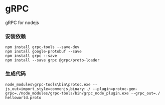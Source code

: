 # gRPC
gRPC for nodejs

### 安装依赖
    npm install grpc-tools --save-dev
    npm install google-protobuf --save
    npm install grpc --save
    npm install --save grpc @grpc/proto-loader
### 生成代码
    node_modules\grpc-tools\bin\protoc.exe --js_out=import_style=commonjs,binary:./ --plugin=protoc-gen-grpc=./node_modules/grpc-tools/bin/grpc_node_plugin.exe --grpc_out=./ helloworld.proto
